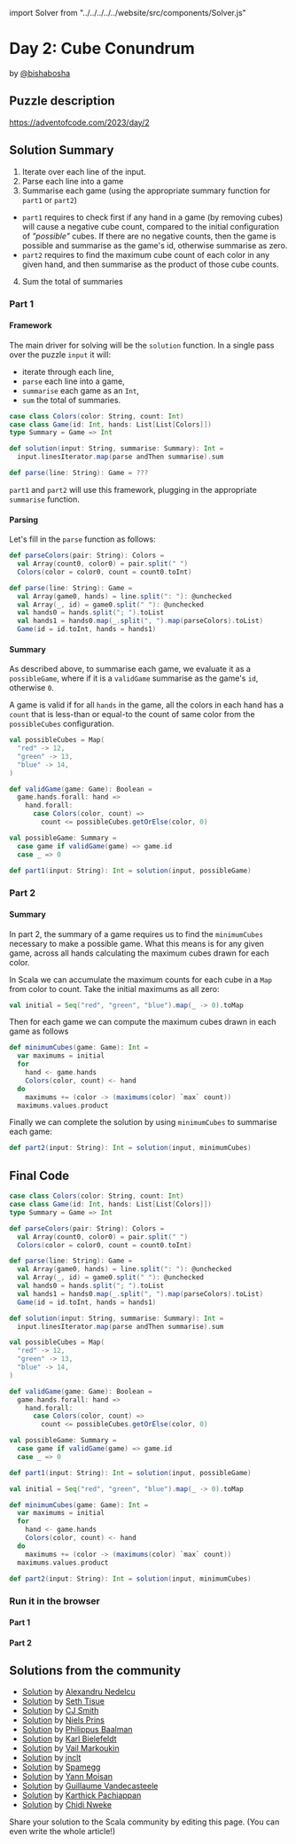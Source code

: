 import Solver from "../../../../../website/src/components/Solver.js"

# Day 2: Cube Conundrum

by [@bishabosha](https://github.com/bishabosha)

## Puzzle description

https://adventofcode.com/2023/day/2

## Solution Summary

1. Iterate over each line of the input.
2. Parse each line into a game
3. Summarise each game (using the appropriate summary function for `part1` or `part2`)
  - `part1` requires to check first if any hand in a game (by removing cubes) will cause a negative cube count, compared to the initial configuration of _"possible"_ cubes. If there are no negative counts, then the game is possible and summarise as the game's id, otherwise summarise as zero.
  - `part2` requires to find the maximum cube count of each color in any given hand, and then summarise as the product of those cube counts.
4. Sum the total of summaries

### Part 1

#### Framework

The main driver for solving will be the `solution` function.
In a single pass over the puzzle `input` it will:
  - iterate through each line,
  - `parse` each line into a game,
  - `summarise` each game as an `Int`,
  - `sum` the total of summaries.

```scala
case class Colors(color: String, count: Int)
case class Game(id: Int, hands: List[List[Colors]])
type Summary = Game => Int

def solution(input: String, summarise: Summary): Int =
  input.linesIterator.map(parse andThen summarise).sum

def parse(line: String): Game = ???
```

`part1` and `part2` will use this framework, plugging in the appropriate `summarise` function.

#### Parsing

Let's fill in the `parse` function as follows:

```scala
def parseColors(pair: String): Colors =
  val Array(count0, color0) = pair.split(" ")
  Colors(color = color0, count = count0.toInt)

def parse(line: String): Game =
  val Array(game0, hands) = line.split(": "): @unchecked
  val Array(_, id) = game0.split(" "): @unchecked
  val hands0 = hands.split("; ").toList
  val hands1 = hands0.map(_.split(", ").map(parseColors).toList)
  Game(id = id.toInt, hands = hands1)
```

#### Summary

As described above, to summarise each game, we evaluate it as a `possibleGame`, where if it is a `validGame` summarise as the game's `id`, otherwise `0`.

A game is valid if for all `hands` in the game, all the colors in each hand has a `count` that is less-than or equal-to the count of same color from the `possibleCubes` configuration.

```scala
val possibleCubes = Map(
  "red" -> 12,
  "green" -> 13,
  "blue" -> 14,
)

def validGame(game: Game): Boolean =
  game.hands.forall: hand =>
    hand.forall:
      case Colors(color, count) =>
        count <= possibleCubes.getOrElse(color, 0)

val possibleGame: Summary =
  case game if validGame(game) => game.id
  case _ => 0

def part1(input: String): Int = solution(input, possibleGame)
```

### Part 2

#### Summary

In part 2, the summary of a game requires us to find the `minimumCubes` necessary to make a possible game.
What this means is for any given game, across all hands calculating the maximum cubes drawn for each color.

In Scala we can accumulate the maximum counts for each cube in a `Map` from color to count.
Take the initial maximums as all zero:
```scala
val initial = Seq("red", "green", "blue").map(_ -> 0).toMap
```

Then for each game we can compute the maximum cubes drawn in each game as follows
```scala
def minimumCubes(game: Game): Int =
  var maximums = initial
  for
    hand <- game.hands
    Colors(color, count) <- hand
  do
    maximums += (color -> (maximums(color) `max` count))
  maximums.values.product
```

Finally we can complete the solution by using `minimumCubes` to summarise each game:
```scala
def part2(input: String): Int = solution(input, minimumCubes)
```

## Final Code

```scala
case class Colors(color: String, count: Int)
case class Game(id: Int, hands: List[List[Colors]])
type Summary = Game => Int

def parseColors(pair: String): Colors =
  val Array(count0, color0) = pair.split(" ")
  Colors(color = color0, count = count0.toInt)

def parse(line: String): Game =
  val Array(game0, hands) = line.split(": "): @unchecked
  val Array(_, id) = game0.split(" "): @unchecked
  val hands0 = hands.split("; ").toList
  val hands1 = hands0.map(_.split(", ").map(parseColors).toList)
  Game(id = id.toInt, hands = hands1)

def solution(input: String, summarise: Summary): Int =
  input.linesIterator.map(parse andThen summarise).sum

val possibleCubes = Map(
  "red" -> 12,
  "green" -> 13,
  "blue" -> 14,
)

def validGame(game: Game): Boolean =
  game.hands.forall: hand =>
    hand.forall:
      case Colors(color, count) =>
        count <= possibleCubes.getOrElse(color, 0)

val possibleGame: Summary =
  case game if validGame(game) => game.id
  case _ => 0

def part1(input: String): Int = solution(input, possibleGame)

val initial = Seq("red", "green", "blue").map(_ -> 0).toMap

def minimumCubes(game: Game): Int =
  var maximums = initial
  for
    hand <- game.hands
    Colors(color, count) <- hand
  do
    maximums += (color -> (maximums(color) `max` count))
  maximums.values.product

def part2(input: String): Int = solution(input, minimumCubes)
```

### Run it in the browser

#### Part 1

<Solver puzzle="day02-part1" year="2023"/>

#### Part 2

<Solver puzzle="day02-part2" year="2023"/>


## Solutions from the community

- [Solution](https://github.com/alexandru/advent-of-code/blob/main/scala3/2023/src/main/scala/day2.scala) by [Alexandru Nedelcu](https://github.com/alexandru)
- [Solution](https://github.com/SethTisue/adventofcode/blob/main/2023/src/test/scala/Day02.scala) by [Seth Tisue](https://github.com/SethTisue)
- [Solution](https://gist.github.com/CJSmith-0141/b7a43228aeadfe2169cd163d38e732b3) by [CJ Smith](https://github.com/CJSmith-0141)
- [Solution](https://github.com/prinsniels/AdventOfCode2023/blob/main/src/main/scala/solutions/day02.scala) by [Niels Prins](https://github.com/prinsniels)
- [Solution](https://github.com/Philippus/adventofcode/blob/main/src/main/scala/adventofcode2023/day2/Day2.scala) by [Philippus Baalman](https://github.com/philippus)
- [Solution](https://github.com/kbielefe/advent-of-code/blob/edf8e706229a5f3785291824f26778de8a583c35/2023/src/main/scala/2.scala) by [Karl Bielefeldt](https://github.com/kbielefe)
- [Solution](https://github.com/susliko/adventofcode/blob/master/2023/day2/cubeCondurum.scala) by [Vail Markoukin](https://github.com/susliko)
- [Solution](https://github.com/jnclt/adventofcode2023/blob/main/day02/cube-conundrum.sc) by [jnclt](https://github.com/jnclt)
- [Solution](https://github.com/spamegg1/advent-of-code-2023-scala/blob/solutions/02.worksheet.sc#L87) by [Spamegg](https://github.com/spamegg1)
- [Solution](https://github.com/YannMoisan/advent-of-code/blob/master/2023/src/main/scala/Day2.scala) by [Yann Moisan](https://github.com/YannMoisan)
- [Solution](https://github.com/guycastle/advent_of_code_2023/blob/main/src/main/scala/days/day02/DayTwo.scala) by [Guillaume Vandecasteele](https://github.com/guycastle)
- [Solution](https://github.com/pkarthick/AdventOfCode/blob/master/2023/scala/src/main/scala/day02.scala) by [Karthick Pachiappan](https://github.com/pkarthick)
- [Solution](https://github.com/ChidiRnweke/AOC23/blob/main/src/main/scala/day2.scala) by [Chidi Nweke](https://github.com/ChidiRnweke)
  
Share your solution to the Scala community by editing this page. (You can even write the whole article!)
